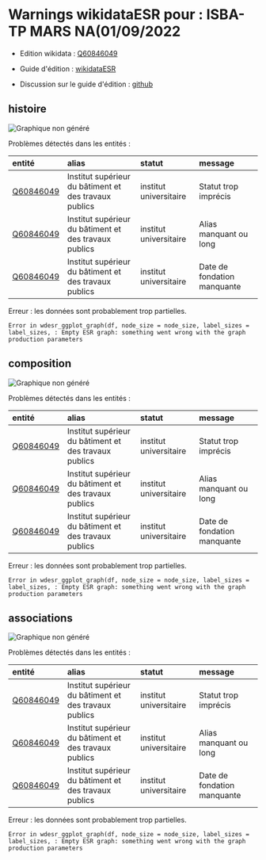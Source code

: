 Warnings wikidataESR pour : ISBA-TP MARS NA(01/09/2022
================

- Edition wikidata : [Q60846049](https://www.wikidata.org/wiki/Q60846049)
- Guide d'édition : [wikidataESR](https://github.com/cpesr/wikidataESR/)

- Discussion sur le guide d'édition : [github](https://github.com/cpesr/wikidataESR/issues)



## histoire 

![Graphique non généré](Q60846049-histoire.png) 

Problèmes détectés dans les entités :

|entité                                               |alias                                                 |statut                 |message                     |
|:----------------------------------------------------|:-----------------------------------------------------|:----------------------|:---------------------------|
|[Q60846049](https://www.wikidata.org/wiki/Q60846049) |Institut supérieur du bâtiment et des travaux publics |institut universitaire |Statut trop imprécis        |
|[Q60846049](https://www.wikidata.org/wiki/Q60846049) |Institut supérieur du bâtiment et des travaux publics |institut universitaire |Alias manquant ou long      |
|[Q60846049](https://www.wikidata.org/wiki/Q60846049) |Institut supérieur du bâtiment et des travaux publics |institut universitaire |Date de fondation manquante |

 


Erreur : les données sont probablement trop partielles.
```
Error in wdesr_ggplot_graph(df, node_size = node_size, label_sizes = label_sizes, : Empty ESR graph: something went wrong with the graph production parameters

``` 



## composition 

![Graphique non généré](Q60846049-composition.png) 

Problèmes détectés dans les entités :

|entité                                               |alias                                                 |statut                 |message                     |
|:----------------------------------------------------|:-----------------------------------------------------|:----------------------|:---------------------------|
|[Q60846049](https://www.wikidata.org/wiki/Q60846049) |Institut supérieur du bâtiment et des travaux publics |institut universitaire |Statut trop imprécis        |
|[Q60846049](https://www.wikidata.org/wiki/Q60846049) |Institut supérieur du bâtiment et des travaux publics |institut universitaire |Alias manquant ou long      |
|[Q60846049](https://www.wikidata.org/wiki/Q60846049) |Institut supérieur du bâtiment et des travaux publics |institut universitaire |Date de fondation manquante |

 


Erreur : les données sont probablement trop partielles.
```
Error in wdesr_ggplot_graph(df, node_size = node_size, label_sizes = label_sizes, : Empty ESR graph: something went wrong with the graph production parameters

``` 



## associations 

![Graphique non généré](Q60846049-associations.png) 

Problèmes détectés dans les entités :

|entité                                               |alias                                                 |statut                 |message                     |
|:----------------------------------------------------|:-----------------------------------------------------|:----------------------|:---------------------------|
|[Q60846049](https://www.wikidata.org/wiki/Q60846049) |Institut supérieur du bâtiment et des travaux publics |institut universitaire |Statut trop imprécis        |
|[Q60846049](https://www.wikidata.org/wiki/Q60846049) |Institut supérieur du bâtiment et des travaux publics |institut universitaire |Alias manquant ou long      |
|[Q60846049](https://www.wikidata.org/wiki/Q60846049) |Institut supérieur du bâtiment et des travaux publics |institut universitaire |Date de fondation manquante |

 


Erreur : les données sont probablement trop partielles.
```
Error in wdesr_ggplot_graph(df, node_size = node_size, label_sizes = label_sizes, : Empty ESR graph: something went wrong with the graph production parameters

``` 

